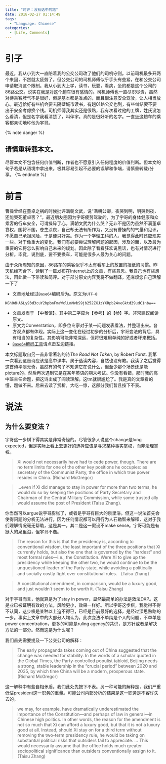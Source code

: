 ```yaml
---
title: "时评：没有选中的路"
date: 2018-02-27 01:14:49
tags: 
  - "Language: Chinese"
categories:
  - [Life, Comments]
---
```

# 引子

最近，我从小到大一直陪着我的公交公司改了他们的司机守则。以前司机最多开两个来回，不然就太疲劳了。但公交公司的司机师傅似乎手头有些紧，在和公交公司申请取消这个限制。我从小到大上学，读书，玩耍，看病，坐的都是这个公司的86路公交。说实在我是对这个趟车很有感情的。司机师傅也一直尽职尽责，虽然对待乘客脾气不是很好，但是基本都是准点的，而且很注意安全驾驶，让人相当放心。最近恰好有些机会要去隔壁城市读书，有趟01路公交也到，有些纠结要不要出于安全考虑换个线。司机师傅我其实还是很熟，我有次看过他的工牌，姓氏没怎么看清，但是名字我看清楚了，叫伴宇。真的是很好听的名字。一直坐这趟车的乘客都亲切地称他为宇哥。

{% note danger %} 
## 请慎重转载本文。
尽管本文不包含任何价值判断，作者也不愿意引入任何程度的价值判断。但本文的句子若是从语境中拿出来，极其容易引起不必要的误解和争端，请慎重转载/分享。 
{% endnote %}

<!-- More -->

# 前言

曹操曾经在董卓之祸的时候批评满朝文武，说“满朝公卿，夜哭到明，明哭到夜，还能哭死董卓否？”。最近朋友圈因为宇哥疲劳驾驶的，为了宇哥的身体健康和众乘客的行车安全，可谓操碎了心。满朝文武为什么哭？无非不是因为虽然不满董卓篡权，国将不国，苍生涂炭，自己却无法有所作为，又没有曹操的的气量和见识，不愿自己承担风险，于是便只好哭。作为一个学理工科的人，我觉得此时还应现实一些。对于像重大的变化，我们有必要尝试理解问题的起因，涉及的面，以及最为重要的它将怎么影响自己未来的规划。因此除了看看狂欢说黑话，也有对情况进行分析。毕竟，说到底，要不要换车，可能是很多人最为关心的问题。

由于众所周知的原因，86路车的乘客似乎不太有看车上的放置的报纸的习惯。昨天机缘巧合下，读到了一篇发布在Internet上的文章，有些意思。我自己也有些想法，因此做一下带读和简评。对于部分原文内容我将不做翻译，还麻烦您自己理解一下了
- 文章地址经过`Base64`编码后为。原文为`UTF-8` 
```text
KGh0dHA6Ly93d3cuY2hpbmFmaWxlLmNvbS9jb252ZXJzYXRpb24veGktd29udC1nbw==
```
- 文章发表于 【中餐馆】。其中第二字应为【参考】的【参】字。非常建议阅读原文。
- 原文为Converstation，即多位专家对于某一问题发表看法，并整理出来。各方观点都有体现。实际上这一变化在经过初步的分析后，宇哥变法的背后，具有相当的复杂性。其影响可能非常深远，但将很难用单纯的好或者坏来概括。
- [`Base64`解码工具](https://www.base64encode.org/)请点击左边链接。

本文标题取自另一首非常著名的诗*The Road Not Taken*, by Robert Forst. 我第一次看到这首诗应该是高中课本，属于选读内容，自然也没有教。我读了之后觉得这首诗平淡无奇，虽然有的句子不知道它在说什么，但至少那个场景还是能picture的。然后再次遇到它是在某年英语的期末考试。你没有看错，那时我的高中班主任命题，把这诗出成了阅读理解。这tm就很尴尬了。我是真的文章看的懂，题做不来。后来去读了赏析，大吃一惊，这部分我们暂且按下不表。

# 说法
## 为什么要变法？
宇哥这一步棋下得其实是非常奇怪的。尽管很多人说这个change是long expected，但是实际上看上去更好的选择应该是寻求某种事实掌权，而非法理掌权。

> Xi would not necessarily have had to cede power, though. There are no term limits for one of the other key positions he occupies: as secretary of the Communist Party, the office in which true power resides in China. (Richard McGregor)

> ...even if Xi did manage to stay in power for more than two terms, he would do so by keeping the positions of Party Secretary and Chairman of the Central Military Commission, while some trusted ally would assume the post of President (Taisu Zhang).

你当然可以argue说宇哥膨胀了，或者是宇哥有巨大的泉里浴。但这一说法首先会使得问题的分析无法进行，因为任何情况都可以用行为人石勒智来解释，这对于我们理解情况毫无帮助，这是其一。其二是这一假设不make sense。宇哥可能是有挺大的泉里浴，但宇哥不蠢。

> The reason for this is that the presidency is, according to conventional wisdom, the least important of the three positions that Xi currently holds, but also the one that is governed by the “hardest” and most formal rules—i.e., the Constitution. Were Xi to give up the presidency while keeping the other two, he would continue to be the unquestioned leader of the Party-state, while avoiding a politically and socially costly fight over constitutional rules. （Taisu Zhang）

> A constitutional amendment, in comparison, would be a luxury good, and just wouldn’t seem to be worth it. (Taisu Zhang)

对于宇哥而言，他就算是为了stay in power，显然最简单的办法是效法DXP。这是业已被证明有效的方法，风险更小，效果一样好。所以宇哥这步棋，我觉得不得不认同，这步棋是某种以上迫不得已，已经是目前最好的选择，是经过深思熟路的一步。事实上文章中的大部分人均认为，此次变法不单纯是个人的问题，不单单是power concentration，更多的可能是ruling agency的共识，是方针或者是解决方法的一部分。然而这是为什么呢？

我们首先需要提及一下公交公司的解释：

> The early propaganda takes coming out of China suggested that the change was needed for stability. In the words of a scholar quoted in the Global Times, the Party-controlled populist tabloid, Beijing needs a strong, stable leadership in the “crucial period” between 2020 and 2035, by which time China will be a modern, prosperous state. (Richard McGregor)

这一解释中有些自相矛盾，我们此处先按下不表。另一种可能的解释是，我们严重低估president这一职务的重量。可能公司内部分析的结果是这一职务是不容许失去的。

> we may, for example, have dramatically underestimated the importance of the Constitution—and perhaps of law in general—in Chinese high politics. In other words, the reason for the amendment is not so much that Xi can afford a luxury good, but that it is not a luxury good at all. Instead, should Xi stay on for a third term without removing the two-term presidency rule, he would be taking on substantial political risks that outsiders fail to appreciate. ... This would necessarily assume that the office holds much greater sociopolitical significance than outsiders conventionally assign to it. (Taisu Zhang)
